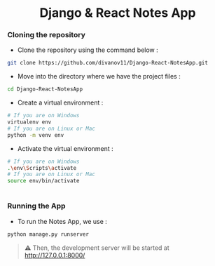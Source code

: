 <div align="center">

# Django & React Notes App
</div>

### Cloning the repository

- Clone the repository using the command below :
```bash
git clone https://github.com/divanov11/Django-React-NotesApp.git

```

- Move into the directory where we have the project files : 
```bash
cd Django-React-NotesApp

```

- Create a virtual environment :
```bash
# If you are on Windows
virtualenv env
# If you are on Linux or Mac
python -m venv env
```

- Activate the virtual environment :
```bash
# If you are on Windows
.\env\Scripts\activate
# If you are on Linux or Mac
source env/bin/activate
```

#

### Running the App

- To run the Notes App, we use :
```bash
python manage.py runserver
```

> ⚠ Then, the development server will be started at http://127.0.0.1:8000/

#
